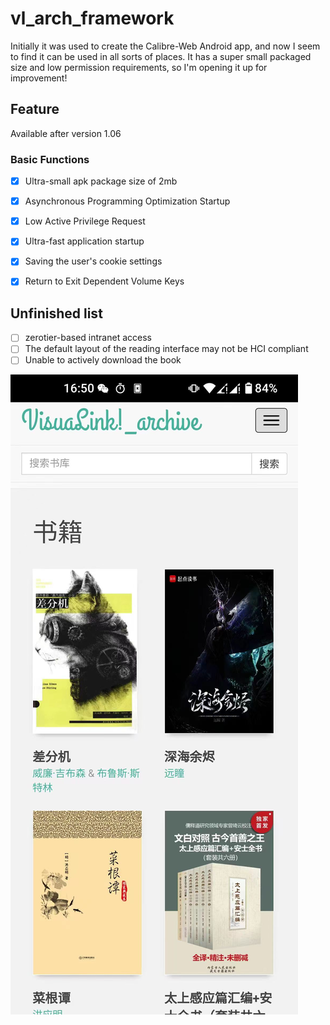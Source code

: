  vl_arch_framework  
================================================

Initially it was used to create the Calibre-Web Android app, and now I seem to find it can be used in all sorts of places. It has a super small packaged size and low permission requirements, so I'm opening it up for improvement!

Feature
--------------------
Available after version 1.06

### Basic Functions
  - [x] Ultra-small apk package size of 2mb
  - [x] Asynchronous Programming Optimization Startup
  - [x] Low Active Privilege Request
  - [x] Ultra-fast application startup
  - [x] Saving the user's cookie settings
  - [x] Return to Exit Dependent Volume Keys


Unfinished list
--------------------
 - [ ] zerotier-based intranet access
 - [ ] The default layout of the reading interface may not be HCI compliant
 - [ ] Unable to actively download the book

![cute_logo](doc/images/pic.jpg#pic_center)
